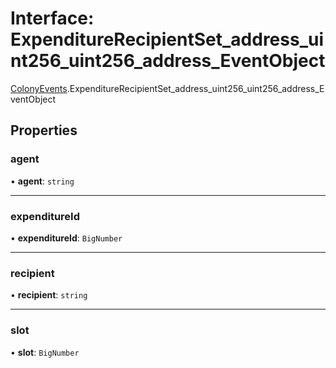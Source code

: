 # Interface: ExpenditureRecipientSet\_address\_uint256\_uint256\_address\_EventObject

[ColonyEvents](../modules/ColonyEvents.md).ExpenditureRecipientSet_address_uint256_uint256_address_EventObject

## Properties

### agent

• **agent**: `string`

___

### expenditureId

• **expenditureId**: `BigNumber`

___

### recipient

• **recipient**: `string`

___

### slot

• **slot**: `BigNumber`
